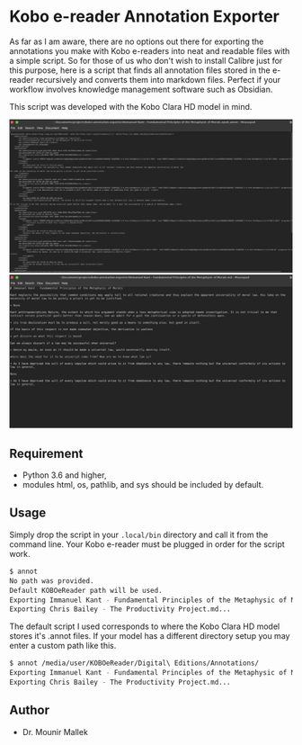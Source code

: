 # Kobo e-reader Annotation Exporter

As far as I am aware, there are no options out there for exporting the annotations you make with Kobo e-readers into neat and readable files with a simple script. So for those of us who don't wish to install Calibre just for this purpose, here is a script that finds all annotation files stored in the e-reader recursively and converts them into markdown files. Perfect if your workflow involves knowledge management software such as Obsidian.

This script was developed with the Kobo Clara HD model in mind.

![.annot file](static/src.png)
![.md exported file](static/dst.png)

## Requirement

- Python 3.6 and higher,
- modules html, os, pathlib, and sys should be included by default.

## Usage

Simply drop the script in your `.local/bin` directory and call it from the command line. Your Kobo e-reader must be plugged in order for the script work.

```bash
$ annot
No path was provided.
Default KOBOeReader path will be used.
Exporting Immanuel Kant - Fundamental Principles of the Metaphysic of Morals.md...
Exporting Chris Bailey - The Productivity Project.md...
```

The default script I used corresponds to where the Kobo Clara HD model stores it's .annot files. If your model has a different directory setup you may enter a custom path like this.

```bash
$ annot /media/user/KOBOeReader/Digital\ Editions/Annotations/
Exporting Immanuel Kant - Fundamental Principles of the Metaphysic of Morals.md...
Exporting Chris Bailey - The Productivity Project.md...
```

## Author
- Dr. Mounir Mallek
